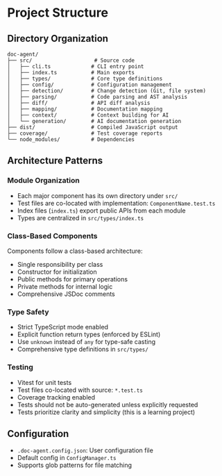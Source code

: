 # Project Structure

## Directory Organization

```
doc-agent/
├── src/                    # Source code
│   ├── cli.ts             # CLI entry point
│   ├── index.ts           # Main exports
│   ├── types/             # Core type definitions
│   ├── config/            # Configuration management
│   ├── detection/         # Change detection (Git, file system)
│   ├── parsing/           # Code parsing and AST analysis
│   ├── diff/              # API diff analysis
│   ├── mapping/           # Documentation mapping
│   ├── context/           # Context building for AI
│   └── generation/        # AI documentation generation
├── dist/                  # Compiled JavaScript output
├── coverage/              # Test coverage reports
└── node_modules/          # Dependencies
```

## Architecture Patterns

### Module Organization

- Each major component has its own directory under `src/`
- Test files are co-located with implementation: `ComponentName.test.ts`
- Index files (`index.ts`) export public APIs from each module
- Types are centralized in `src/types/index.ts`

### Class-Based Components

Components follow a class-based architecture:
- Single responsibility per class
- Constructor for initialization
- Public methods for primary operations
- Private methods for internal logic
- Comprehensive JSDoc comments

### Type Safety

- Strict TypeScript mode enabled
- Explicit function return types (enforced by ESLint)
- Use `unknown` instead of `any` for type-safe casting
- Comprehensive type definitions in `src/types/`

### Testing

- Vitest for unit tests
- Test files co-located with source: `*.test.ts`
- Coverage tracking enabled
- Tests should not be auto-generated unless explicitly requested
- Tests prioritize clarity and simplicity (this is a learning project)

## Configuration

- `.doc-agent.config.json`: User configuration file
- Default config in `ConfigManager.ts`
- Supports glob patterns for file matching
